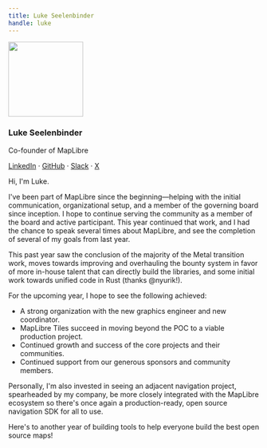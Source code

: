 ```yaml
---
title: Luke Seelenbinder
handle: luke
---
```


<div class="text-center mb-5">
    <img
        src="https://avatars.githubusercontent.com/u/157650?v=4"
        width="150"
        class="rounded-circle mt-3"
    />
    <h3 class="m-3">Luke Seelenbinder</h3>
    <p>Co-founder of MapLibre</p>
    <p><a href="https://www.linkedin.com/in/lukeseelenbinder/">LinkedIn</a> · <a href="https://github.com/lseelenbinder">GitHub</a> · <a href="https://osmus.slack.com/team/U01GBD8M138">Slack</a> · <a href="https://twitter.com/lseelenbinder">X</a>
</div>

Hi, I'm Luke.

I've been part of MapLibre since the beginning—helping with the initial communication, organizational setup, and a member of the governing board since inception. I hope to continue serving the community as a member of the board and active participant. This year continued that work, and I had the chance to speak several times about MapLibre, and see the completion of several of my goals from last year.

This past year saw the conclusion of the majority of the Metal transition work, moves towards improving and overhauling the bounty system in favor of more in-house talent that can directly build the libraries, and some initial work towards unified code in Rust (thanks @nyurik!).

For the upcoming year, I hope to see the following achieved:

- A strong organization with the new graphics engineer and new coordinator.
- MapLibre Tiles succeed in moving beyond the POC to a viable production project.
- Continued growth and success of the core projects and their communities.
- Continued support from our generous sponsors and community members.

Personally, I'm also invested in seeing an adjacent navigation project, spearheaded by my company, be more closely integrated with the MapLibre ecosystem so there's once again a production-ready, open source navigation SDK for all to use.

Here's to another year of building tools to help everyone build the best open source maps!
